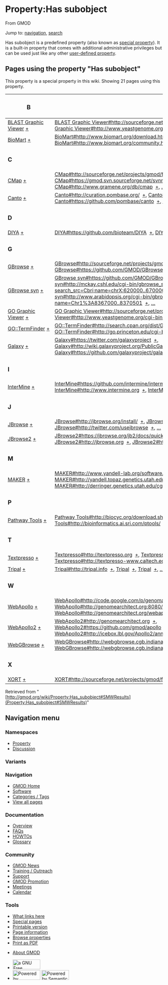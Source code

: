 <div id="mw-page-base" class="noprint">

</div>

<div id="mw-head-base" class="noprint">

</div>

<div id="content" class="mw-body" role="main">

<span id="top"></span>

<div id="mw-js-message" style="display:none;">

</div>



# <span dir="auto">Property:Has subobject</span>

<div id="bodyContent">

<div id="siteSub">

From GMOD

</div>

<div id="contentSub">

</div>

<div id="jump-to-nav" class="mw-jump">

Jump to: [navigation](#mw-navigation), [search](#p-search)

</div>

<div id="mw-content-text">

<div class="smw-pa-property-predefined-intro">

Has subobject is a predefined property (also known as <a
href="https://www.semantic-mediawiki.org/wiki/Help:Special_properties"
class="external text" rel="nofollow">special property</a>). It is a
built-in property that comes with additional administrative privileges
but can be used just like any other
<a href="https://www.semantic-mediawiki.org/wiki/Property"
class="external text" rel="nofollow">user-defined property</a>.

</div>

  
<span id="SMWResults"></span>

<div id="mw-pages">

## Pages using the property "Has subobject"

This property is a special property in this wiki. Showing 21 pages using
this property.

<table style="width: 100%; ">
<colgroup>
<col style="width: 50%" />
<col style="width: 50%" />
</colgroup>
<thead>
<tr class="header">
<th class="smwpropname"><h3 id="b">B</h3></th>
<th></th>
</tr>
</thead>
<tbody>
<tr class="odd">
<td class="smwpropname"><a href="BLAST_Graphic_Viewer.1"
title="BLAST Graphic Viewer">BLAST Graphic Viewer</a> <span
class="smwbrowse"><a href="Special:Browse/BLAST-20Graphic-20Viewer"
title="Special:Browse/BLAST-20Graphic-20Viewer">+</a></span></td>
<td class="smwprops"><a
href="BLAST_Graphic_Viewer.1#http:.2F.2Fsourceforge.net.2Fprojects.2Fgmod.2Ffiles.2FblastGraphic.2F"
title="BLAST Graphic Viewer">BLAST Graphic
Viewer#http://sourceforge.net/projects/gmod/files/blastGraphic/</a>  <span
class="smwsearch"><a
href="Special:SearchByProperty/Has-20subobject/BLAST-20Graphic-20Viewer-23http:-2F-2Fsourceforge.net-2Fprojects-2Fgmod-2Ffiles-2FblastGraphic-2F"
title="Special:SearchByProperty/Has-20subobject/BLAST-20Graphic-20Viewer-23http:-2F-2Fsourceforge.net-2Fprojects-2Fgmod-2Ffiles-2FblastGraphic-2F">+</a></span>,
<a
href="BLAST_Graphic_Viewer.1#http:.2F.2Fwww.yeastgenome.org.2Fcgi-bin.2Fblast-sgd.pl"
title="BLAST Graphic Viewer">BLAST Graphic
Viewer#http://www.yeastgenome.org/cgi-bin/blast-sgd.pl</a>  <span
class="smwsearch"><a
href="Special:SearchByProperty/Has-20subobject/BLAST-20Graphic-20Viewer-23http:-2F-2Fwww.yeastgenome.org-2Fcgi-2Dbin-2Fblast-2Dsgd.pl"
title="Special:SearchByProperty/Has-20subobject/BLAST-20Graphic-20Viewer-23http:-2F-2Fwww.yeastgenome.org-2Fcgi-2Dbin-2Fblast-2Dsgd.pl">+</a></span></td>
</tr>
<tr class="even">
<td class="smwpropname"><a href="BioMart"
title="BioMart">BioMart</a> <span class="smwbrowse"><a
href="Special:Browse/BioMart"
title="Special:Browse/BioMart">+</a></span></td>
<td class="smwprops"><a
href="BioMart#http:.2F.2Fwww.biomart.org.2Fdownload.html"
title="BioMart">BioMart#http://www.biomart.org/download.html</a>  <span
class="smwsearch"><a
href="Special:SearchByProperty/Has-20subobject/BioMart-23http:-2F-2Fwww.biomart.org-2Fdownload.html"
title="Special:SearchByProperty/Has-20subobject/BioMart-23http:-2F-2Fwww.biomart.org-2Fdownload.html">+</a></span>,
<a href="BioMart#http:.2F.2Fwww.biomart.org.2F"
title="BioMart">BioMart#http://www.biomart.org/</a>  <span
class="smwsearch"><a
href="Special:SearchByProperty/Has-20subobject/BioMart-23http:-2F-2Fwww.biomart.org-2F"
title="Special:SearchByProperty/Has-20subobject/BioMart-23http:-2F-2Fwww.biomart.org-2F">+</a></span>,
<a href="BioMart#http:.2F.2Fwww.biomart.org.2Fcommunity.html"
title="BioMart">BioMart#http://www.biomart.org/community.html</a>  <span
class="smwsearch"><a
href="Special:SearchByProperty/Has-20subobject/BioMart-23http:-2F-2Fwww.biomart.org-2Fcommunity.html"
title="Special:SearchByProperty/Has-20subobject/BioMart-23http:-2F-2Fwww.biomart.org-2Fcommunity.html">+</a></span>,
<a href="Special:PageProperty/BioMart::Has_subobject"
title="Special:PageProperty/BioMart::Has subobject">…</a></td>
</tr>
<tr class="odd">
<td class="smwpropname"><h3 id="c">C</h3></td>
<td></td>
</tr>
<tr class="even">
<td class="smwpropname"><a href="CMap.1" title="CMap">CMap</a> <span
class="smwbrowse"><a href="Special:Browse/CMap"
title="Special:Browse/CMap">+</a></span></td>
<td class="smwprops"><a
href="CMap.1#http:.2F.2Fsourceforge.net.2Fprojects.2Fgmod.2Ffiles.2Fcmap.2F"
title="CMap">CMap#http://sourceforge.net/projects/gmod/files/cmap/</a>  <span
class="smwsearch"><a
href="Special:SearchByProperty/Has-20subobject/CMap-23http:-2F-2Fsourceforge.net-2Fprojects-2Fgmod-2Ffiles-2Fcmap-2F"
title="Special:SearchByProperty/Has-20subobject/CMap-23http:-2F-2Fsourceforge.net-2Fprojects-2Fgmod-2Ffiles-2Fcmap-2F">+</a></span>,
<a
href="CMap.1#https:.2F.2Fgmod.svn.sourceforge.net.2Fsvnroot.2Fgmod.2Fcmap"
title="CMap">CMap#https://gmod.svn.sourceforge.net/svnroot/gmod/cmap</a>  <span
class="smwsearch"><a
href="Special:SearchByProperty/Has-20subobject/CMap-23https:-2F-2Fgmod.svn.sourceforge.net-2Fsvnroot-2Fgmod-2Fcmap"
title="Special:SearchByProperty/Has-20subobject/CMap-23https:-2F-2Fgmod.svn.sourceforge.net-2Fsvnroot-2Fgmod-2Fcmap">+</a></span>,
<a href="CMap.1#http:.2F.2Fwww.gramene.org.2Fdb.2Fcmap"
title="CMap">CMap#http://www.gramene.org/db/cmap</a>  <span
class="smwsearch"><a
href="Special:SearchByProperty/Has-20subobject/CMap-23http:-2F-2Fwww.gramene.org-2Fdb-2Fcmap"
title="Special:SearchByProperty/Has-20subobject/CMap-23http:-2F-2Fwww.gramene.org-2Fdb-2Fcmap">+</a></span>,
<a href="Special:PageProperty/CMap::Has_subobject"
title="Special:PageProperty/CMap::Has subobject">…</a></td>
</tr>
<tr class="odd">
<td class="smwpropname"><a href="Canto" title="Canto">Canto</a> <span
class="smwbrowse"><a href="Special:Browse/Canto"
title="Special:Browse/Canto">+</a></span></td>
<td class="smwprops"><a href="Canto#http:.2F.2Fcuration.pombase.org.2F"
title="Canto">Canto#http://curation.pombase.org/</a>  <span
class="smwsearch"><a
href="Special:SearchByProperty/Has-20subobject/Canto-23http:-2F-2Fcuration.pombase.org-2F"
title="Special:SearchByProperty/Has-20subobject/Canto-23http:-2F-2Fcuration.pombase.org-2F">+</a></span>,
<a href="Canto#http:.2F.2Fcuration.pombase.org.2Fdemo"
title="Canto">Canto#http://curation.pombase.org/demo</a>  <span
class="smwsearch"><a
href="Special:SearchByProperty/Has-20subobject/Canto-23http:-2F-2Fcuration.pombase.org-2Fdemo"
title="Special:SearchByProperty/Has-20subobject/Canto-23http:-2F-2Fcuration.pombase.org-2Fdemo">+</a></span>,
<a href="Canto#https:.2F.2Fgithub.com.2Fpombase.2Fcanto"
title="Canto">Canto#https://github.com/pombase/canto</a>  <span
class="smwsearch"><a
href="Special:SearchByProperty/Has-20subobject/Canto-23https:-2F-2Fgithub.com-2Fpombase-2Fcanto"
title="Special:SearchByProperty/Has-20subobject/Canto-23https:-2F-2Fgithub.com-2Fpombase-2Fcanto">+</a></span>,
<a href="Special:PageProperty/Canto::Has_subobject"
title="Special:PageProperty/Canto::Has subobject">…</a></td>
</tr>
<tr class="even">
<td class="smwpropname"><h3 id="d">D</h3></td>
<td></td>
</tr>
<tr class="odd">
<td class="smwpropname"><a href="DIYA" title="DIYA">DIYA</a> <span
class="smwbrowse"><a href="Special:Browse/DIYA"
title="Special:Browse/DIYA">+</a></span></td>
<td class="smwprops"><a
href="DIYA#https:.2F.2Fgithub.com.2Fbioteam.2FDIYA"
title="DIYA">DIYA#https://github.com/bioteam/DIYA</a>  <span
class="smwsearch"><a
href="Special:SearchByProperty/Has-20subobject/DIYA-23https:-2F-2Fgithub.com-2Fbioteam-2FDIYA"
title="Special:SearchByProperty/Has-20subobject/DIYA-23https:-2F-2Fgithub.com-2Fbioteam-2FDIYA">+</a></span>,
<a href="DIYA#_2957d43c15df6d72a07738da3e51a062"
title="DIYA">DIYA</a>  <span class="smwsearch"><a
href="Special:SearchByProperty/Has-20subobject/DIYA-23_2957d43c15df6d72a07738da3e51a062"
title="Special:SearchByProperty/Has-20subobject/DIYA-23 2957d43c15df6d72a07738da3e51a062">+</a></span></td>
</tr>
<tr class="even">
<td class="smwpropname"><h3 id="g">G</h3></td>
<td></td>
</tr>
<tr class="odd">
<td class="smwpropname"><a href="GBrowse.1"
title="GBrowse">GBrowse</a> <span class="smwbrowse"><a
href="Special:Browse/GBrowse"
title="Special:Browse/GBrowse">+</a></span></td>
<td class="smwprops"><a
href="GBrowse.1#http:.2F.2Fsourceforge.net.2Fprojects.2Fgmod.2Ffiles.2FGeneric.2520Genome.2520Browser.2F"
title="GBrowse">GBrowse#http://sourceforge.net/projects/gmod/files/Generic%20Genome%20Browser/</a>  <span
class="smwsearch"><a
href="Special:SearchByProperty/Has-20subobject/GBrowse-23http:-2F-2Fsourceforge.net-2Fprojects-2Fgmod-2Ffiles-2FGeneric-2520Genome-2520Browser-2F"
title="Special:SearchByProperty/Has-20subobject/GBrowse-23http:-2F-2Fsourceforge.net-2Fprojects-2Fgmod-2Ffiles-2FGeneric-2520Genome-2520Browser-2F">+</a></span>,
<a href="GBrowse.1#https:.2F.2Fgithub.com.2FGMOD.2FGBrowse"
title="GBrowse">GBrowse#https://github.com/GMOD/GBrowse</a>  <span
class="smwsearch"><a
href="Special:SearchByProperty/Has-20subobject/GBrowse-23https:-2F-2Fgithub.com-2FGMOD-2FGBrowse"
title="Special:SearchByProperty/Has-20subobject/GBrowse-23https:-2F-2Fgithub.com-2FGMOD-2FGBrowse">+</a></span>,
<a href="GBrowse.1#http:.2F.2Fgbrowse.org"
title="GBrowse">GBrowse#http://gbrowse.org</a>  <span
class="smwsearch"><a
href="Special:SearchByProperty/Has-20subobject/GBrowse-23http:-2F-2Fgbrowse.org"
title="Special:SearchByProperty/Has-20subobject/GBrowse-23http:-2F-2Fgbrowse.org">+</a></span>,
<a href="Special:PageProperty/GBrowse::Has_subobject"
title="Special:PageProperty/GBrowse::Has subobject">…</a></td>
</tr>
<tr class="even">
<td class="smwpropname"><a href="GBrowse_syn.1"
title="GBrowse syn">GBrowse syn</a> <span class="smwbrowse"><a
href="Special:Browse/GBrowse-20syn"
title="Special:Browse/GBrowse-20syn">+</a></span></td>
<td class="smwprops"><a
href="GBrowse_syn.1#https:.2F.2Fgithub.com.2FGMOD.2FGBrowse"
title="GBrowse syn">GBrowse
syn#https://github.com/GMOD/GBrowse</a>  <span class="smwsearch"><a
href="Special:SearchByProperty/Has-20subobject/GBrowse-20syn-23https:-2F-2Fgithub.com-2FGMOD-2FGBrowse"
title="Special:SearchByProperty/Has-20subobject/GBrowse-20syn-23https:-2F-2Fgithub.com-2FGMOD-2FGBrowse">+</a></span>,
<a
href="GBrowse_syn.1#http:.2F.2Fmckay.cshl.edu.2Fcgi-bin.2Fgbrowse_syn.2Fmercator.2F.3Fsearch_src.3DCbri.3Bname.3DchrX:620000..670000"
title="GBrowse syn">GBrowse
syn#http://mckay.cshl.edu/cgi-bin/gbrowse_syn/mercator/?search_src=Cbri;name=chrX:620000..670000</a>  <span
class="smwsearch"><a
href="Special:SearchByProperty/Has-20subobject/GBrowse-20syn-23http:-2F-2Fmckay.cshl.edu-2Fcgi-2Dbin-2Fgbrowse_syn-2Fmercator-2F-3Fsearch_src=Cbri;name=chrX:620000..670000"
title="Special:SearchByProperty/Has-20subobject/GBrowse-20syn-23http:-2F-2Fmckay.cshl.edu-2Fcgi-2Dbin-2Fgbrowse syn-2Fmercator-2F-3Fsearch src=Cbri;name=chrX:620000..670000">+</a></span>,
<a
href="GBrowse_syn.1#http:.2F.2Fwww.arabidopsis.org.2Fcgi-bin.2Fgbrowse_syn.2Farabidopsis.2F.3Fname.3DChr1.253A8367000..8370501"
title="GBrowse syn">GBrowse
syn#http://www.arabidopsis.org/cgi-bin/gbrowse_syn/arabidopsis/?name=Chr1%3A8367000..8370501</a>  <span
class="smwsearch"><a
href="Special:SearchByProperty/Has-20subobject/GBrowse-20syn-23http:-2F-2Fwww.arabidopsis.org-2Fcgi-2Dbin-2Fgbrowse_syn-2Farabidopsis-2F-3Fname=Chr1-253A8367000..8370501"
title="Special:SearchByProperty/Has-20subobject/GBrowse-20syn-23http:-2F-2Fwww.arabidopsis.org-2Fcgi-2Dbin-2Fgbrowse syn-2Farabidopsis-2F-3Fname=Chr1-253A8367000..8370501">+</a></span>,
<a href="Special:PageProperty/GBrowse_syn::Has_subobject"
title="Special:PageProperty/GBrowse syn::Has subobject">…</a></td>
</tr>
<tr class="odd">
<td class="smwpropname"><a href="GO_Graphic_Viewer.1"
title="GO Graphic Viewer">GO Graphic Viewer</a> <span
class="smwbrowse"><a href="Special:Browse/GO-20Graphic-20Viewer"
title="Special:Browse/GO-20Graphic-20Viewer">+</a></span></td>
<td class="smwprops"><a
href="GO_Graphic_Viewer.1#http:.2F.2Fsourceforge.net.2Fprojects.2Fgmod.2Ffiles.2FGOView.2F"
title="GO Graphic Viewer">GO Graphic
Viewer#http://sourceforge.net/projects/gmod/files/GOView/</a>  <span
class="smwsearch"><a
href="Special:SearchByProperty/Has-20subobject/GO-20Graphic-20Viewer-23http:-2F-2Fsourceforge.net-2Fprojects-2Fgmod-2Ffiles-2FGOView-2F"
title="Special:SearchByProperty/Has-20subobject/GO-20Graphic-20Viewer-23http:-2F-2Fsourceforge.net-2Fprojects-2Fgmod-2Ffiles-2FGOView-2F">+</a></span>,
<a
href="GO_Graphic_Viewer.1#http:.2F.2Fwww.yeastgenome.org.2Fcgi-bin.2FGO.2FgoTermFinder.pl"
title="GO Graphic Viewer">GO Graphic
Viewer#http://www.yeastgenome.org/cgi-bin/GO/goTermFinder.pl</a>  <span
class="smwsearch"><a
href="Special:SearchByProperty/Has-20subobject/GO-20Graphic-20Viewer-23http:-2F-2Fwww.yeastgenome.org-2Fcgi-2Dbin-2FGO-2FgoTermFinder.pl"
title="Special:SearchByProperty/Has-20subobject/GO-20Graphic-20Viewer-23http:-2F-2Fwww.yeastgenome.org-2Fcgi-2Dbin-2FGO-2FgoTermFinder.pl">+</a></span></td>
</tr>
<tr class="even">
<td class="smwpropname"><a href="GO::TermFinder.1"
title="GO::TermFinder">GO::TermFinder</a> <span class="smwbrowse"><a
href="Special:Browse/GO::TermFinder"
title="Special:Browse/GO::TermFinder">+</a></span></td>
<td class="smwprops"><a
href="GO::TermFinder.1#http:.2F.2Fsearch.cpan.org.2Fdist.2FGO-TermFinder.2F"
title="GO::TermFinder">GO::TermFinder#http://search.cpan.org/dist/GO-TermFinder/</a>  <span
class="smwsearch"><a
href="Special:SearchByProperty/Has-20subobject/GO::TermFinder-23http:-2F-2Fsearch.cpan.org-2Fdist-2FGO-2DTermFinder-2F"
title="Special:SearchByProperty/Has-20subobject/GO::TermFinder-23http:-2F-2Fsearch.cpan.org-2Fdist-2FGO-2DTermFinder-2F">+</a></span>,
<a
href="GO::TermFinder.1#http:.2F.2Fgo.princeton.edu.2Fcgi-bin.2FGOTermFinder.2FGOTermFinder"
title="GO::TermFinder">GO::TermFinder#http://go.princeton.edu/cgi-bin/GOTermFinder/GOTermFinder</a>  <span
class="smwsearch"><a
href="Special:SearchByProperty/Has-20subobject/GO::TermFinder-23http:-2F-2Fgo.princeton.edu-2Fcgi-2Dbin-2FGOTermFinder-2FGOTermFinder"
title="Special:SearchByProperty/Has-20subobject/GO::TermFinder-23http:-2F-2Fgo.princeton.edu-2Fcgi-2Dbin-2FGOTermFinder-2FGOTermFinder">+</a></span></td>
</tr>
<tr class="odd">
<td class="smwpropname"><a href="Galaxy.1"
title="Galaxy">Galaxy</a> <span class="smwbrowse"><a
href="Special:Browse/Galaxy"
title="Special:Browse/Galaxy">+</a></span></td>
<td class="smwprops"><a
href="Galaxy.1#https:.2F.2Ftwitter.com.2Fgalaxyproject"
title="Galaxy">Galaxy#https://twitter.com/galaxyproject</a>  <span
class="smwsearch"><a
href="Special:SearchByProperty/Has-20subobject/Galaxy-23https:-2F-2Ftwitter.com-2Fgalaxyproject"
title="Special:SearchByProperty/Has-20subobject/Galaxy-23https:-2F-2Ftwitter.com-2Fgalaxyproject">+</a></span>,
<a
href="Galaxy.1#http:.2F.2Fwiki.galaxyproject.org.2FPublicGalaxyServers"
title="Galaxy">Galaxy#http://wiki.galaxyproject.org/PublicGalaxyServers</a>  <span
class="smwsearch"><a
href="Special:SearchByProperty/Has-20subobject/Galaxy-23http:-2F-2Fwiki.galaxyproject.org-2FPublicGalaxyServers"
title="Special:SearchByProperty/Has-20subobject/Galaxy-23http:-2F-2Fwiki.galaxyproject.org-2FPublicGalaxyServers">+</a></span>,
<a href="Galaxy.1#https:.2F.2Fgithub.com.2Fgalaxyproject.2Fgalaxy.2F"
title="Galaxy">Galaxy#https://github.com/galaxyproject/galaxy/</a>  <span
class="smwsearch"><a
href="Special:SearchByProperty/Has-20subobject/Galaxy-23https:-2F-2Fgithub.com-2Fgalaxyproject-2Fgalaxy-2F"
title="Special:SearchByProperty/Has-20subobject/Galaxy-23https:-2F-2Fgithub.com-2Fgalaxyproject-2Fgalaxy-2F">+</a></span>,
<a href="Special:PageProperty/Galaxy::Has_subobject"
title="Special:PageProperty/Galaxy::Has subobject">…</a></td>
</tr>
<tr class="even">
<td class="smwpropname"><h3 id="i">I</h3></td>
<td></td>
</tr>
<tr class="odd">
<td class="smwpropname"><a href="InterMine"
title="InterMine">InterMine</a> <span class="smwbrowse"><a
href="Special:Browse/InterMine"
title="Special:Browse/InterMine">+</a></span></td>
<td class="smwprops"><a
href="InterMine#https:.2F.2Fgithub.com.2Fintermine.2Fintermine.git"
title="InterMine">InterMine#https://github.com/intermine/intermine.git</a>  <span
class="smwsearch"><a
href="Special:SearchByProperty/Has-20subobject/InterMine-23https:-2F-2Fgithub.com-2Fintermine-2Fintermine.git"
title="Special:SearchByProperty/Has-20subobject/InterMine-23https:-2F-2Fgithub.com-2Fintermine-2Fintermine.git">+</a></span>,
<a href="InterMine#http:.2F.2Fwww.intermine.org"
title="InterMine">InterMine#http://www.intermine.org</a>  <span
class="smwsearch"><a
href="Special:SearchByProperty/Has-20subobject/InterMine-23http:-2F-2Fwww.intermine.org"
title="Special:SearchByProperty/Has-20subobject/InterMine-23http:-2F-2Fwww.intermine.org">+</a></span>,
<a href="InterMine#http:.2F.2Fwww.flymine.org"
title="InterMine">InterMine#http://www.flymine.org</a>  <span
class="smwsearch"><a
href="Special:SearchByProperty/Has-20subobject/InterMine-23http:-2F-2Fwww.flymine.org"
title="Special:SearchByProperty/Has-20subobject/InterMine-23http:-2F-2Fwww.flymine.org">+</a></span>,
<a href="Special:PageProperty/InterMine::Has_subobject"
title="Special:PageProperty/InterMine::Has subobject">…</a></td>
</tr>
<tr class="even">
<td class="smwpropname"><h3 id="j">J</h3></td>
<td></td>
</tr>
<tr class="odd">
<td class="smwpropname"><a href="JBrowse.1"
title="JBrowse">JBrowse</a> <span class="smwbrowse"><a
href="Special:Browse/JBrowse"
title="Special:Browse/JBrowse">+</a></span></td>
<td class="smwprops"><a
href="JBrowse.1#http:.2F.2Fjbrowse.org.2Finstall.2F"
title="JBrowse">JBrowse#http://jbrowse.org/install/</a>  <span
class="smwsearch"><a
href="Special:SearchByProperty/Has-20subobject/JBrowse-23http:-2F-2Fjbrowse.org-2Finstall-2F"
title="Special:SearchByProperty/Has-20subobject/JBrowse-23http:-2F-2Fjbrowse.org-2Finstall-2F">+</a></span>,
<a href="JBrowse.1#http:.2F.2Fjbrowse.org"
title="JBrowse">JBrowse#http://jbrowse.org</a>  <span
class="smwsearch"><a
href="Special:SearchByProperty/Has-20subobject/JBrowse-23http:-2F-2Fjbrowse.org"
title="Special:SearchByProperty/Has-20subobject/JBrowse-23http:-2F-2Fjbrowse.org">+</a></span>,
<a href="JBrowse.1#http:.2F.2Ftwitter.com.2Fusejbrowse"
title="JBrowse">JBrowse#http://twitter.com/usejbrowse</a>  <span
class="smwsearch"><a
href="Special:SearchByProperty/Has-20subobject/JBrowse-23http:-2F-2Ftwitter.com-2Fusejbrowse"
title="Special:SearchByProperty/Has-20subobject/JBrowse-23http:-2F-2Ftwitter.com-2Fusejbrowse">+</a></span>,
<a href="Special:PageProperty/JBrowse::Has_subobject"
title="Special:PageProperty/JBrowse::Has subobject">…</a></td>
</tr>
<tr class="even">
<td class="smwpropname"><a href="JBrowse2"
title="JBrowse2">JBrowse2</a> <span class="smwbrowse"><a
href="Special:Browse/JBrowse2"
title="Special:Browse/JBrowse2">+</a></span></td>
<td class="smwprops"><a
href="JBrowse2#https:.2F.2Fjbrowse.org.2Fjb2.2Fdocs.2Fquickstart_web"
title="JBrowse2">JBrowse2#https://jbrowse.org/jb2/docs/quickstart_web</a>  <span
class="smwsearch"><a
href="Special:SearchByProperty/Has-20subobject/JBrowse2-23https:-2F-2Fjbrowse.org-2Fjb2-2Fdocs-2Fquickstart_web"
title="Special:SearchByProperty/Has-20subobject/JBrowse2-23https:-2F-2Fjbrowse.org-2Fjb2-2Fdocs-2Fquickstart web">+</a></span>,
<a href="JBrowse2#http:.2F.2Fjbrowse.org"
title="JBrowse2">JBrowse2#http://jbrowse.org</a>  <span
class="smwsearch"><a
href="Special:SearchByProperty/Has-20subobject/JBrowse2-23http:-2F-2Fjbrowse.org"
title="Special:SearchByProperty/Has-20subobject/JBrowse2-23http:-2F-2Fjbrowse.org">+</a></span>,
<a href="JBrowse2#http:.2F.2Ftwitter.com.2Fusejbrowse"
title="JBrowse2">JBrowse2#http://twitter.com/usejbrowse</a>  <span
class="smwsearch"><a
href="Special:SearchByProperty/Has-20subobject/JBrowse2-23http:-2F-2Ftwitter.com-2Fusejbrowse"
title="Special:SearchByProperty/Has-20subobject/JBrowse2-23http:-2F-2Ftwitter.com-2Fusejbrowse">+</a></span>,
<a href="Special:PageProperty/JBrowse2::Has_subobject"
title="Special:PageProperty/JBrowse2::Has subobject">…</a></td>
</tr>
<tr class="odd">
<td class="smwpropname"><h3 id="m">M</h3></td>
<td></td>
</tr>
<tr class="even">
<td class="smwpropname"><a href="MAKER.1" title="MAKER">MAKER</a> <span
class="smwbrowse"><a href="Special:Browse/MAKER"
title="Special:Browse/MAKER">+</a></span></td>
<td class="smwprops"><a
href="MAKER.1#http:.2F.2Fwww.yandell-lab.org.2Fsoftware.2Fmaker.html"
title="MAKER">MAKER#http://www.yandell-lab.org/software/maker.html</a>  <span
class="smwsearch"><a
href="Special:SearchByProperty/Has-20subobject/MAKER-23http:-2F-2Fwww.yandell-2Dlab.org-2Fsoftware-2Fmaker.html"
title="Special:SearchByProperty/Has-20subobject/MAKER-23http:-2F-2Fwww.yandell-2Dlab.org-2Fsoftware-2Fmaker.html">+</a></span>,
<a
href="MAKER.1#http:.2F.2Fyandell.topaz.genetics.utah.edu.2Fcgi-bin.2Fmaker_license.cgi"
title="MAKER">MAKER#http://yandell.topaz.genetics.utah.edu/cgi-bin/maker_license.cgi</a>  <span
class="smwsearch"><a
href="Special:SearchByProperty/Has-20subobject/MAKER-23http:-2F-2Fyandell.topaz.genetics.utah.edu-2Fcgi-2Dbin-2Fmaker_license.cgi"
title="Special:SearchByProperty/Has-20subobject/MAKER-23http:-2F-2Fyandell.topaz.genetics.utah.edu-2Fcgi-2Dbin-2Fmaker license.cgi">+</a></span>,
<a
href="MAKER.1#http:.2F.2Fderringer.genetics.utah.edu.2Fcgi-bin.2FMWAS.2Fmaker.cgi"
title="MAKER">MAKER#http://derringer.genetics.utah.edu/cgi-bin/MWAS/maker.cgi</a>  <span
class="smwsearch"><a
href="Special:SearchByProperty/Has-20subobject/MAKER-23http:-2F-2Fderringer.genetics.utah.edu-2Fcgi-2Dbin-2FMWAS-2Fmaker.cgi"
title="Special:SearchByProperty/Has-20subobject/MAKER-23http:-2F-2Fderringer.genetics.utah.edu-2Fcgi-2Dbin-2FMWAS-2Fmaker.cgi">+</a></span>,
<a href="Special:PageProperty/MAKER::Has_subobject"
title="Special:PageProperty/MAKER::Has subobject">…</a></td>
</tr>
<tr class="odd">
<td class="smwpropname"><h3 id="p">P</h3></td>
<td></td>
</tr>
<tr class="even">
<td class="smwpropname"><a href="Pathway_Tools.1"
title="Pathway Tools">Pathway Tools</a> <span class="smwbrowse"><a
href="Special:Browse/Pathway-20Tools"
title="Special:Browse/Pathway-20Tools">+</a></span></td>
<td class="smwprops"><a
href="Pathway_Tools.1#http:.2F.2Fbiocyc.org.2Fdownload.shtml"
title="Pathway Tools">Pathway
Tools#http://biocyc.org/download.shtml</a>  <span class="smwsearch"><a
href="Special:SearchByProperty/Has-20subobject/Pathway-20Tools-23http:-2F-2Fbiocyc.org-2Fdownload.shtml"
title="Special:SearchByProperty/Has-20subobject/Pathway-20Tools-23http:-2F-2Fbiocyc.org-2Fdownload.shtml">+</a></span>,
<a
href="Pathway_Tools.1#http:.2F.2Fbioinformatics.ai.sri.com.2Fptools.2F"
title="Pathway Tools">Pathway
Tools#http://bioinformatics.ai.sri.com/ptools/</a>  <span
class="smwsearch"><a
href="Special:SearchByProperty/Has-20subobject/Pathway-20Tools-23http:-2F-2Fbioinformatics.ai.sri.com-2Fptools-2F"
title="Special:SearchByProperty/Has-20subobject/Pathway-20Tools-23http:-2F-2Fbioinformatics.ai.sri.com-2Fptools-2F">+</a></span>,
<a href="Pathway_Tools.1#http:.2F.2Fbiocyc.org.2F"
title="Pathway Tools">Pathway Tools#http://biocyc.org/</a>  <span
class="smwsearch"><a
href="Special:SearchByProperty/Has-20subobject/Pathway-20Tools-23http:-2F-2Fbiocyc.org-2F"
title="Special:SearchByProperty/Has-20subobject/Pathway-20Tools-23http:-2F-2Fbiocyc.org-2F">+</a></span>,
<a href="Special:PageProperty/Pathway_Tools::Has_subobject"
title="Special:PageProperty/Pathway Tools::Has subobject">…</a></td>
</tr>
<tr class="odd">
<td class="smwpropname"><h3 id="t">T</h3></td>
<td></td>
</tr>
<tr class="even">
<td class="smwpropname"><a href="Textpresso"
title="Textpresso">Textpresso</a> <span class="smwbrowse"><a
href="Special:Browse/Textpresso"
title="Special:Browse/Textpresso">+</a></span></td>
<td class="smwprops"><a href="Textpresso#http:.2F.2Ftextpresso.org"
title="Textpresso">Textpresso#http://textpresso.org</a>  <span
class="smwsearch"><a
href="Special:SearchByProperty/Has-20subobject/Textpresso-23http:-2F-2Ftextpresso.org"
title="Special:SearchByProperty/Has-20subobject/Textpresso-23http:-2F-2Ftextpresso.org">+</a></span>,
<a href="Textpresso#http:.2F.2Ftextpresso.org.2Fdownloads.html"
title="Textpresso">Textpresso#http://textpresso.org/downloads.html</a>  <span
class="smwsearch"><a
href="Special:SearchByProperty/Has-20subobject/Textpresso-23http:-2F-2Ftextpresso.org-2Fdownloads.html"
title="Special:SearchByProperty/Has-20subobject/Textpresso-23http:-2F-2Ftextpresso.org-2Fdownloads.html">+</a></span>,
<a
href="Textpresso#http:.2F.2Ftextpresso-www.caltech.edu.2Fcgi-bin.2Fcelegans.2Fuser_guide"
title="Textpresso">Textpresso#http://textpresso-www.caltech.edu/cgi-bin/celegans/user_guide</a>  <span
class="smwsearch"><a
href="Special:SearchByProperty/Has-20subobject/Textpresso-23http:-2F-2Ftextpresso-2Dwww.caltech.edu-2Fcgi-2Dbin-2Fcelegans-2Fuser_guide"
title="Special:SearchByProperty/Has-20subobject/Textpresso-23http:-2F-2Ftextpresso-2Dwww.caltech.edu-2Fcgi-2Dbin-2Fcelegans-2Fuser guide">+</a></span>,
<a href="Special:PageProperty/Textpresso::Has_subobject"
title="Special:PageProperty/Textpresso::Has subobject">…</a></td>
</tr>
<tr class="odd">
<td class="smwpropname"><a href="Tripal.1"
title="Tripal">Tripal</a> <span class="smwbrowse"><a
href="Special:Browse/Tripal"
title="Special:Browse/Tripal">+</a></span></td>
<td class="smwprops"><a href="Tripal.1#http:.2F.2Ftripal.info"
title="Tripal">Tripal#http://tripal.info</a>  <span class="smwsearch"><a
href="Special:SearchByProperty/Has-20subobject/Tripal-23http:-2F-2Ftripal.info"
title="Special:SearchByProperty/Has-20subobject/Tripal-23http:-2F-2Ftripal.info">+</a></span>,
<a href="Tripal.1#_c72e4a5953ad38254b5ae05e4fca68cf"
title="Tripal">Tripal</a>  <span class="smwsearch"><a
href="Special:SearchByProperty/Has-20subobject/Tripal-23_c72e4a5953ad38254b5ae05e4fca68cf"
title="Special:SearchByProperty/Has-20subobject/Tripal-23 c72e4a5953ad38254b5ae05e4fca68cf">+</a></span>,
<a href="Tripal.1#_8904ca0c9942fceca83d1637dceaa4e9"
title="Tripal">Tripal</a>  <span class="smwsearch"><a
href="Special:SearchByProperty/Has-20subobject/Tripal-23_8904ca0c9942fceca83d1637dceaa4e9"
title="Special:SearchByProperty/Has-20subobject/Tripal-23 8904ca0c9942fceca83d1637dceaa4e9">+</a></span>,
<a href="Special:PageProperty/Tripal::Has_subobject"
title="Special:PageProperty/Tripal::Has subobject">…</a></td>
</tr>
<tr class="even">
<td class="smwpropname"><h3 id="w">W</h3></td>
<td></td>
</tr>
<tr class="odd">
<td class="smwpropname"><a href="WebApollo.1"
title="WebApollo">WebApollo</a> <span class="smwbrowse"><a
href="Special:Browse/WebApollo"
title="Special:Browse/WebApollo">+</a></span></td>
<td class="smwprops"><a
href="WebApollo.1#http:.2F.2Fcode.google.com.2Fp.2Fgenomancer"
title="WebApollo">WebApollo#http://code.google.com/p/genomancer</a>  <span
class="smwsearch"><a
href="Special:SearchByProperty/Has-20subobject/WebApollo-23http:-2F-2Fcode.google.com-2Fp-2Fgenomancer"
title="Special:SearchByProperty/Has-20subobject/WebApollo-23http:-2F-2Fcode.google.com-2Fp-2Fgenomancer">+</a></span>,
<a
href="WebApollo.1#http:.2F.2Fgenomearchitect.org:8080.2FWebApolloDemo.2F"
title="WebApollo">WebApollo#http://genomearchitect.org:8080/WebApolloDemo/</a>  <span
class="smwsearch"><a
href="Special:SearchByProperty/Has-20subobject/WebApollo-23http:-2F-2Fgenomearchitect.org:8080-2FWebApolloDemo-2F"
title="Special:SearchByProperty/Has-20subobject/WebApollo-23http:-2F-2Fgenomearchitect.org:8080-2FWebApolloDemo-2F">+</a></span>,
<a
href="WebApollo.1#http:.2F.2Fgenomearchitect.org.2Fwebapollo.2Freleases.2F"
title="WebApollo">WebApollo#http://genomearchitect.org/webapollo/releases/</a>  <span
class="smwsearch"><a
href="Special:SearchByProperty/Has-20subobject/WebApollo-23http:-2F-2Fgenomearchitect.org-2Fwebapollo-2Freleases-2F"
title="Special:SearchByProperty/Has-20subobject/WebApollo-23http:-2F-2Fgenomearchitect.org-2Fwebapollo-2Freleases-2F">+</a></span>,
<a href="Special:PageProperty/WebApollo::Has_subobject"
title="Special:PageProperty/WebApollo::Has subobject">…</a></td>
</tr>
<tr class="even">
<td class="smwpropname"><a href="WebApollo2"
title="WebApollo2">WebApollo2</a> <span class="smwbrowse"><a
href="Special:Browse/WebApollo2"
title="Special:Browse/WebApollo2">+</a></span></td>
<td class="smwprops"><a href="WebApollo2#http:.2F.2Fgenomearchitect.org"
title="WebApollo2">WebApollo2#http://genomearchitect.org</a>  <span
class="smwsearch"><a
href="Special:SearchByProperty/Has-20subobject/WebApollo2-23http:-2F-2Fgenomearchitect.org"
title="Special:SearchByProperty/Has-20subobject/WebApollo2-23http:-2F-2Fgenomearchitect.org">+</a></span>,
<a href="WebApollo2#https:.2F.2Fgithub.com.2Fgmod.2Fapollo"
title="WebApollo2">WebApollo2#https://github.com/gmod/apollo</a>  <span
class="smwsearch"><a
href="Special:SearchByProperty/Has-20subobject/WebApollo2-23https:-2F-2Fgithub.com-2Fgmod-2Fapollo"
title="Special:SearchByProperty/Has-20subobject/WebApollo2-23https:-2F-2Fgithub.com-2Fgmod-2Fapollo">+</a></span>,
<a
href="WebApollo2#http:.2F.2Ficebox.lbl.gov.2FApollo2.2Fannotator.2Findex"
title="WebApollo2">WebApollo2#http://icebox.lbl.gov/Apollo2/annotator/index</a>  <span
class="smwsearch"><a
href="Special:SearchByProperty/Has-20subobject/WebApollo2-23http:-2F-2Ficebox.lbl.gov-2FApollo2-2Fannotator-2Findex"
title="Special:SearchByProperty/Has-20subobject/WebApollo2-23http:-2F-2Ficebox.lbl.gov-2FApollo2-2Fannotator-2Findex">+</a></span>,
<a href="Special:PageProperty/WebApollo2::Has_subobject"
title="Special:PageProperty/WebApollo2::Has subobject">…</a></td>
</tr>
<tr class="odd">
<td class="smwpropname"><a href="WebGBrowse.1"
title="WebGBrowse">WebGBrowse</a> <span class="smwbrowse"><a
href="Special:Browse/WebGBrowse"
title="Special:Browse/WebGBrowse">+</a></span></td>
<td class="smwprops"><a
href="WebGBrowse.1#http:.2F.2Fwebgbrowse.cgb.indiana.edu.2Fwebgbrowse.2Fsoftware.html"
title="WebGBrowse">WebGBrowse#http://webgbrowse.cgb.indiana.edu/webgbrowse/software.html</a>  <span
class="smwsearch"><a
href="Special:SearchByProperty/Has-20subobject/WebGBrowse-23http:-2F-2Fwebgbrowse.cgb.indiana.edu-2Fwebgbrowse-2Fsoftware.html"
title="Special:SearchByProperty/Has-20subobject/WebGBrowse-23http:-2F-2Fwebgbrowse.cgb.indiana.edu-2Fwebgbrowse-2Fsoftware.html">+</a></span>,
<a href="WebGBrowse.1#http:.2F.2Fwebgbrowse.cgb.indiana.edu"
title="WebGBrowse">WebGBrowse#http://webgbrowse.cgb.indiana.edu</a>  <span
class="smwsearch"><a
href="Special:SearchByProperty/Has-20subobject/WebGBrowse-23http:-2F-2Fwebgbrowse.cgb.indiana.edu"
title="Special:SearchByProperty/Has-20subobject/WebGBrowse-23http:-2F-2Fwebgbrowse.cgb.indiana.edu">+</a></span></td>
</tr>
<tr class="even">
<td class="smwpropname"><h3 id="x">X</h3></td>
<td></td>
</tr>
<tr class="odd">
<td class="smwpropname"><a href="XORT.1" title="XORT">XORT</a> <span
class="smwbrowse"><a href="Special:Browse/XORT"
title="Special:Browse/XORT">+</a></span></td>
<td class="smwprops"><a
href="XORT.1#http:.2F.2Fsourceforge.net.2Fprojects.2Fgmod.2Ffiles.2FOldFiles.2F"
title="XORT">XORT#http://sourceforge.net/projects/gmod/files/OldFiles/</a>  <span
class="smwsearch"><a
href="Special:SearchByProperty/Has-20subobject/XORT-23http:-2F-2Fsourceforge.net-2Fprojects-2Fgmod-2Ffiles-2FOldFiles-2F"
title="Special:SearchByProperty/Has-20subobject/XORT-23http:-2F-2Fsourceforge.net-2Fprojects-2Fgmod-2Ffiles-2FOldFiles-2F">+</a></span>,
<a href="XORT.1#_117f6d7d3f08ff9b4488276387dfdcc4"
title="XORT">XORT</a>  <span class="smwsearch"><a
href="Special:SearchByProperty/Has-20subobject/XORT-23_117f6d7d3f08ff9b4488276387dfdcc4"
title="Special:SearchByProperty/Has-20subobject/XORT-23 117f6d7d3f08ff9b4488276387dfdcc4">+</a></span></td>
</tr>
</tbody>
</table>

</div>

</div>

<div class="printfooter">

Retrieved from
"[http://gmod.org/wiki/Property:Has_subobject#SMWResults](Property:Has_subobject#SMWResults)"

</div>

<div id="catlinks" class="catlinks catlinks-allhidden">

</div>

<div class="visualClear">

</div>

</div>

</div>

<div id="mw-navigation">

## Navigation menu

<div id="mw-head">



<div id="left-navigation">

<div id="p-namespaces" class="vectorTabs" role="navigation"
aria-labelledby="p-namespaces-label">

### Namespaces

- <span id="ca-nstab-property">[Property](Property:Has_subobject)</span>
- <span id="ca-talk"><a
  href="http://gmod.org/mediawiki/index.php?title=Property_talk:Has_subobject&amp;action=edit&amp;redlink=1"
  accesskey="t"
  title="Discussion about the content page [t]">Discussion</a></span>

</div>

<div id="p-variants" class="vectorMenu emptyPortlet" role="navigation"
aria-labelledby="p-variants-label">

### 

### Variants[](#)

<div class="menu">

</div>

</div>

</div>

<div id="right-navigation">





</div>



</div>

</div>

</div>

<div id="mw-panel">

<div id="p-logo" role="banner">

<a href="Main_Page"
style="background-image: url(../images/GMOD-cogs.png);"
title="Visit the main page"></a>

</div>

<div id="p-Navigation" class="portal" role="navigation"
aria-labelledby="p-Navigation-label">

### Navigation

<div class="body">

- <span id="n-GMOD-Home">[GMOD Home](Main_Page)</span>
- <span id="n-Software">[Software](GMOD_Components)</span>
- <span id="n-Categories-.2F-Tags">[Categories /
  Tags](Categories)</span>
- <span id="n-View-all-pages">[View all pages](Special:AllPages)</span>

</div>

</div>

<div id="p-Documentation" class="portal" role="navigation"
aria-labelledby="p-Documentation-label">

### Documentation

<div class="body">

- <span id="n-Overview">[Overview](Overview)</span>
- <span id="n-FAQs">[FAQs](Category:FAQ)</span>
- <span id="n-HOWTOs">[HOWTOs](Category:HOWTO)</span>
- <span id="n-Glossary">[Glossary](Glossary)</span>

</div>

</div>

<div id="p-Community" class="portal" role="navigation"
aria-labelledby="p-Community-label">

### Community

<div class="body">

- <span id="n-GMOD-News">[GMOD News](GMOD_News)</span>
- <span id="n-Training-.2F-Outreach">[Training /
  Outreach](Training_and_Outreach)</span>
- <span id="n-Support">[Support](Support)</span>
- <span id="n-GMOD-Promotion">[GMOD Promotion](GMOD_Promotion)</span>
- <span id="n-Meetings">[Meetings](Meetings)</span>
- <span id="n-Calendar">[Calendar](Calendar)</span>

</div>

</div>

<div id="p-tb" class="portal" role="navigation"
aria-labelledby="p-tb-label">

### Tools

<div class="body">

- <span id="t-whatlinkshere"><a href="Special:WhatLinksHere/Property:Has_subobject" accesskey="j"
  title="A list of all wiki pages that link here [j]">What links here</a></span>
- <span id="t-specialpages"><a href="Special:SpecialPages" accesskey="q"
  title="A list of all special pages [q]">Special pages</a></span>
- <span id="t-print"><a
  href="http://gmod.org/mediawiki/index.php?title=Property:Has_subobject&amp;printable=yes"
  rel="alternate" accesskey="p"
  title="Printable version of this page [p]">Printable version</a></span>
- <span id="t-info">[Page
  information](http://gmod.org/mediawiki/index.php?title=Property:Has_subobject&action=info)</span>
- <span id="t-smwbrowselink"><a href="Special:Browse/Property:Has_subobject" rel="smw-browse">Browse
  properties</a></span>
- <span id="t-pdf">[Print as
  PDF](http://gmod.org/mediawiki/index.php?title=Special:PdfPrint&page=Property:Has_subobject)</span>

</div>

</div>

</div>

</div>

<div id="footer" role="contentinfo">

- <span id="footer-places-about">[About
  GMOD](GMOD:About "GMOD:About")</span>

<!-- -->

- <span id="footer-copyrightico">[<img src="http://www.gnu.org/graphics/gfdl-logo-small.png" width="88"
  height="31" alt="a GNU Free Documentation License" />](http://www.gnu.org/licenses/fdl-1.3.html)</span>
- <span id="footer-poweredbyico">[<img
  src="../mediawiki/skins/common/images/poweredby_mediawiki_88x31.png"
  width="88" height="31" alt="Powered by MediaWiki" />](http://www.mediawiki.org/)
  [<img
  src="../mediawiki/extensions/SemanticMediaWiki/resources/images/smw_button.png"
  width="88" height="31" alt="Powered by Semantic MediaWiki" />](https://www.semantic-mediawiki.org/wiki/Semantic_MediaWiki)</span>

<div style="clear:both">

</div>

</div>

